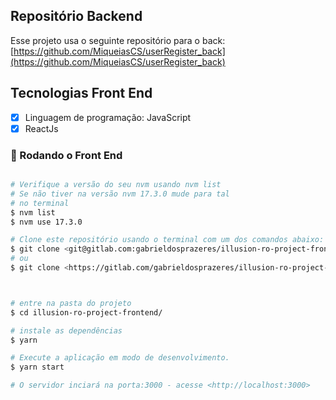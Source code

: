 ## Repositório Backend

Esse projeto usa o seguinte repositório para o back:
[https://github.com/MiqueiasCS/userRegister_back](https://github.com/MiqueiasCS/userRegister_back)

## Tecnologias Front End

- [x] Linguagem de programação: JavaScript
- [x] ReactJs

### 🎲 Rodando o Front End

```bash

# Verifique a versão do seu nvm usando nvm list
# Se não tiver na versão nvm 17.3.0 mude para tal
# no terminal
$ nvm list
$ nvm use 17.3.0

# Clone este repositório usando o terminal com um dos comandos abaixo:
$ git clone <git@gitlab.com:gabrieldosprazeres/illusion-ro-project-frontend.git>
# ou
$ git clone <https://gitlab.com/gabrieldosprazeres/illusion-ro-project-frontend.git>



# entre na pasta do projeto
$ cd illusion-ro-project-frontend/

# instale as dependências
$ yarn

# Execute a aplicação em modo de desenvolvimento.
$ yarn start

# O servidor inciará na porta:3000 - acesse <http://localhost:3000>

```
